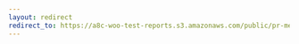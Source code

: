 ```yaml
---
layout: redirect
redirect_to: https://a8c-woo-test-reports.s3.amazonaws.com/public/pr-merge/40271/e2e/index.html
---
```

